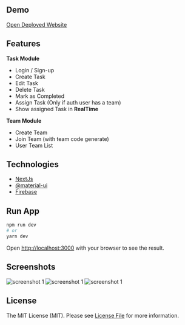 

## Demo
[Open Deployed Website](https://lineuptasks.vercel.app/
)
## Features

**Task Module**
- Login / Sign-up
- Create Task
- Edit Task
- Delete Task
- Mark as Completed
- Assign Task (Only if auth user has a team)
- Show assigned Task in **RealTime**

**Team Module**
- Create Team
- Join Team (with team code generate)
- User Team List 

## Technologies
- [NextJs](https://nextjs.org) 
- [@material-ui](https://material-ui.com)
- [Firebase](https://firebase.google.com)

## Run App

```bash
npm run dev
# or
yarn dev
```

Open [http://localhost:3000](http://localhost:3000) with your browser to see the result.

## Screenshots
<img src="" alt="screenshot 1" />
<img src="" alt="screenshot 1" />
<img src="" alt="screenshot 1" />

## License

The MIT License (MIT). Please see [License File](license.md) for more information.
